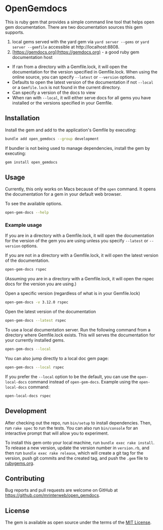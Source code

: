 # OpenGemdocs

This is ruby gem that provides a simple command line tool that helps open gem documentation. There are two documentation sources this gem supports.

1. local gems served with the yard gem via `yard server --gems` or `yard server --gemfile` accessible at http://localhost:8808.
2. [https://gemdocs.org](https://gemdocs.org) - a good ruby gem documentation host

* If ran from a directory with a Gemfile.lock, it will open the documentation for the version specified in Gemfile.lock. When using the online source, you can specify `--latest` or `--version` options.
* Defaults to open the latest version of the documentation if not `--local` or a `Gemfile.lock` is not found in the current directory.
* Can specify a version of the docs to view
* When ran with `--local`, it will either serve docs for all gems you have installed or the versions specified in your Gemfile.

## Installation

Install the gem and add to the application's Gemfile by executing:

```bash
bundle add open_gemdocs --group development
```

If bundler is not being used to manage dependencies, install the gem by executing:

```bash
gem install open_gemdocs
```

## Usage

Currently, this only works on Macs because of the `open` command. It opens the documentation for a gem in your default web browser.

To see the available options.
```bash
open-gem-docs --help
```

### Example usage
If you are in a directory with a Gemfile.lock, it will open the documentation for the version of the gem you are using unless you specify `--latest` or `--version` options.

If you are not in a directory with a Gemfile.lock, it will open the latest version of the documentation.
```bash
open-gem-docs rspec
```
(Assuming you are in a directory with a Gemfile.lock, it will open the rspec docs for the version you are using.)

Open a specific version (regardless of what is in your Gemfile.lock)
```bash
open-gem-docs -v 3.12.0 rspec
```

Open the latest version of the documentation
```bash
open-gem-docs --latest rspec
```

To use a local documentation server. Run the following command from a directory where Gemfile.lock exists. This will serves the documentation for your currently installed gems.
```bash
open-gem-docs --local
```

You can also jump directly to a local doc gem page:
```bash
open-gem-docs --local rspec
```

If you prefer the `--local` option to be the default, you can use the `open-local-docs` command instead of `open-gem-docs`.
Example using the `open-local-docs` command:

```bash
open-local-docs rspec
```

## Development

After checking out the repo, run `bin/setup` to install dependencies. Then, run `rake spec` to run the tests. You can also run `bin/console` for an interactive prompt that will allow you to experiment.

To install this gem onto your local machine, run `bundle exec rake install`. To release a new version, update the version number in `version.rb`, and then run `bundle exec rake release`, which will create a git tag for the version, push git commits and the created tag, and push the `.gem` file to [rubygems.org](https://rubygems.org).

## Contributing

Bug reports and pull requests are welcome on GitHub at https://github.com/mrinterweb/open_gemdocs.

## License

The gem is available as open source under the terms of the [MIT License](https://opensource.org/licenses/MIT).
